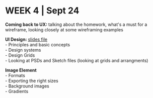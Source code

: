 <h1>WEEK 4 | Sept 24 </h1>

<p><b>Coming back to UX: </b>talking about the homework, what's a must for a wireframe, looking closely at some wireframing examples</p>

<p><strong>UI Design: </strong><a href="IntrotoWeb_W3_DesigningforWeb.pdf">slides file</a><br>
- Principles and basic concepts<br>
- Design systems<br>
- Design Grids<br>
- Looking at PSDs and Sketch files (looking at grids and arrangments)<br>
</p>

<p><b>Image Element</b><br>
- Formats<br>
- Exporting the right sizes<br>
- Background images<br>
- Gradients<br>
</p>
